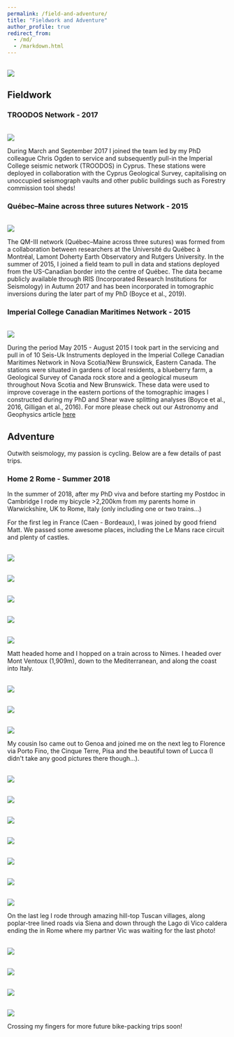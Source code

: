 ```yaml
---
permalink: /field-and-adventure/
title: "Fieldwork and Adventure"
author_profile: true
redirect_from: 
  - /md/
  - /markdown.html
---
```



<br/><img src='/images/swiss_climb.jpeg'>

## Fieldwork

### TROODOS Network - 2017
<br/><img src='/images/Cyprus_TROODOS.png'>

During March and September 2017 I joined the team led by my PhD colleague Chris Ogden to service and subsequently pull-in the Imperial College seismic network (TROODOS) in Cyprus. These stations were deployed in collaboration with the Cyprus Geological Survey, capitalising on unoccupied seismograph vaults and other public buildings such as Forestry commission tool sheds!

### Québec–Maine across three sutures Network - 2015
<br/><img src='/images/Rutgers-QMIII.png'>

The QM-III network (Québec–Maine across three sutures) was formed from a collaboration between researchers at the Université du Québec à Montréal, Lamont Doherty Earth Observatory and Rutgers University. In the summer of 2015, I joined a field team to pull in data and stations deployed from the US-Canadian border into the centre of Québec. The data became publicly available through IRIS (Incorporated Research Institutions for Seismology) in Autumn 2017 and has been incorporated in tomographic inversions during the later part of my PhD (Boyce et al., 2019).

### Imperial College Canadian Maritimes Network - 2015
<br/><img src='/images/Imperial-QMIII.png'>

During the period May 2015 - August 2015 I took part in the servicing and pull in of 10 Seis-Uk Instruments deployed in the Imperial College Canadian Maritimes Network in Nova Scotia/New Brunswick, Eastern Canada. The stations were situated in gardens of local residents, a blueberry farm, a Geological Survey of Canada rock store and a geological museum throughout Nova Scotia and New Brunswick. These data were used to improve coverage in the eastern portions of the tomographic images I constructed during my PhD and Shear wave splitting analyses (Boyce et al., 2016, Gilligan et al., 2016). For more please check out our Astronomy and Geophysics article [here](/files/gilligan_2016_aandg_canada.pdf)


## Adventure

Outwith seismology, my passion is cycling. Below are a few details of past trips. 

### Home 2 Rome - Summer 2018

In the summer of 2018, after my PhD viva and before starting my Postdoc in Cambridge I rode my bicycle >2,200km from my parents home in Warwickshire, UK to Rome, Italy (only including one or two trains...)

For the first leg in France (Caen - Bordeaux), I was joined by good friend Matt. We passed some awesome places, including the Le Mans race circuit and plenty of castles.

<br/><img src='/images/H2R_PT1.gif'>

<br/><img src='/images/indianapolis.jpg'>

<br/><img src='/images/mulsane.jpg'>

<br/><img src='/images/angers.jpg'>

<br/><img src='/images/Matt_beach.jpg'>

Matt headed home and I hopped on a train across to Nimes. I headed over Mont Ventoux (1,909m), down to the Mediterranean, and along the coast into Italy.

<br/><img src='/images/H2R_PT2.gif'>

<br/><img src='/images/ventoux.jpg'>

<br/><img src='/images/frejus.jpg'>

My cousin Iso came out to Genoa and joined me on the next leg to Florence via Porto Fino, the Cinque Terre, Pisa and the beautiful town of Lucca (I didn't take any good pictures there though...).

<br/><img src='/images/H2R_PT3.gif'>

<br/><img src='/images/porto_fino.jpg'>

<br/><img src='/images/cinque_terre_1.jpg'>

<br/><img src='/images/cinque_terre_2.jpg'>

<br/><img src='/images/iso_pisa.jpg'>

<br/><img src='/images/al_pisa.jpg'>

<br/><img src='/images/florence.jpg'>

On the last leg I rode through amazing hill-top Tuscan villages, along poplar-tree lined roads via Siena and down through the Lago di Vico caldera ending the in Rome where my partner Vic was waiting for the last photo!

<br/><img src='/images/H2R_PT4.gif'>

<br/><img src='/images/poplars.jpg'>

<br/><img src='/images/siena.jpg'>

<br/><img src='/images/roma.jpg'>

Crossing my fingers for more future bike-packing trips soon!
